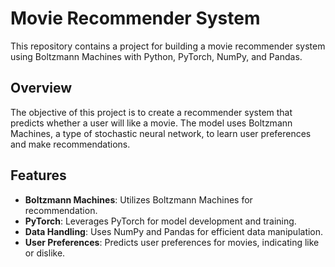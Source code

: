 # Movie Recommender System

This repository contains a project for building a movie recommender system using Boltzmann Machines with Python, PyTorch, NumPy, and Pandas.

## Overview

The objective of this project is to create a recommender system that predicts whether a user will like a movie. The model uses Boltzmann Machines, a type of stochastic neural network, to learn user preferences and make recommendations.

## Features

- **Boltzmann Machines**: Utilizes Boltzmann Machines for recommendation.
- **PyTorch**: Leverages PyTorch for model development and training.
- **Data Handling**: Uses NumPy and Pandas for efficient data manipulation.
- **User Preferences**: Predicts user preferences for movies, indicating like or dislike.
